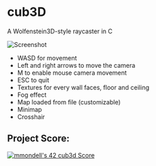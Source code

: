 # cub3D

A Wolfenstein3D-style raycaster in C

![Screenshot](screenshot/screenshot1.png)

- WASD for movement
- Left and right arrows to move the camera
- M to enable mouse camera movement
- ESC to quit
- Textures for every wall faces, floor and ceiling
- Fog effect
- Map loaded from file (customizable)
- Minimap
- Crosshair


## Project Score:

[![mmondell's 42 cub3d Score](https://badge42.vercel.app/api/v2/cl1mb28v7003209mtmfky9fw8/project/2436911)](https://github.com/JaeSeoKim/badge42)

